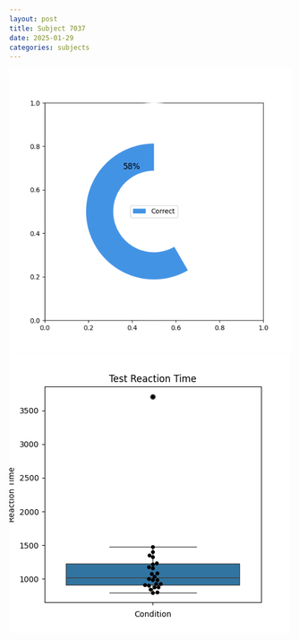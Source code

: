 ```yaml
---
layout: post
title: Subject 7037
date: 2025-01-29
categories: subjects
---
```


![](data/7037/run-12/7037_FN_acc_test.png)
![](data/7037/run-12/7037_FN_rt.png)
